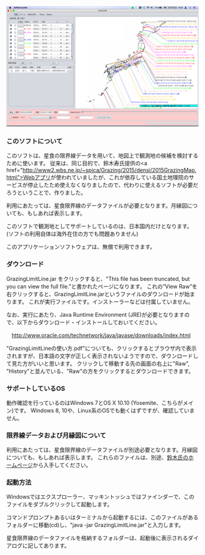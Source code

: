 ![スクリーンショット](https://raw.githubusercontent.com/toruwest/GrazingLimitLine/master/GrazingLimitLine-screenshot.png)

### このソフトについて

このソフトは、星食の限界線データを用いて、地図上で観測地の候補を検討するために使います。
従来は、同じ目的で、鈴木寿氏提供の<a href=\"http://www2.wbs.ne.jp/~spica/Grazing/2015/densi/2015GrazingMap.htm\">Webアプリ</a>が使われていましたが、これが依存している国土地理院のサービスが停止したため使えなくなりましたので、代わりに使えるソフトが必要だろうということで、作りました。

利用にあたっては、星食限界線のデータファイルが必要となります。月縁図についても、もしあれば表示します。

このソフトで観測地としてサポートしているのは、日本国内だけとなります。(ソフトの利用自体は海外在住の方でも問題ありません)

このアプリケーションソフトウェアは、無償で利用できます。

### ダウンロード

GrazingLimitLine.jar をクリックすると、"This file has been truncated, but you can view the full file.”と書かれたページになります。
これの”View Raw”を右クリックすると、GrazingLimitLine.jarというファイルのダウンロードが始まります。
これが実行ファイルです。インストーラーなどは付属していません。

なお、実行にあたり、Java Runtime Environment (JRE)が必要となりますので、以下からダウンロード・インストールしておいてください。

　http://www.oracle.com/technetwork/java/javase/downloads/index.html

"GrazingLimitLineの使い方.pdf"についても、クリックするとブラウザ内で表示されますが、日本語の文字が正しく表示されないようですので、ダウンロードして見た方がいいと思います。
クリックして移動する先の画面の右上に"Raw", "History"と並んでいる、"Raw"の方をクリックするとダウンロードできます。

### サポートしているOS

動作確認を行っているのはWindows 7とOS X 10.10 (Yosemite、こちらがメイン)です。
Windows 8, 10や、Linux系のOSでも動くはずですが、確認していません。

### 限界線データおよび月縁図について

利用にあたっては、星食限界線のデータファイルが別途必要となります。月縁図についても、もしあれば表示します。
これらのファイルは、別途、<a href="http://www2.wbs.ne.jp/~spica/index.files/Page441.htm ">鈴木氏のホームページ</a>から入手してください。

### 起動方法

 Windowsではエクスプローラー、マッキントッシュではファインダーで、このファイルをダブルクリックして起動します。

コマンドプロンプトあるいはターミナルから起動するには、このファイルがあるフォルダーに移動(cd)し、"java -jar GrazingLimitLine.jar"と入力します。

星食限界線のデータファイルを格納するフォルダーは、起動後に表示されるダイアログに記してあります。


